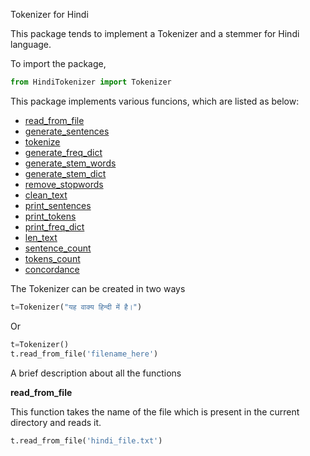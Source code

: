 Tokenizer for Hindi

This package tends to implement a Tokenizer and a stemmer for Hindi language.

To import the package,
```python
from HindiTokenizer import Tokenizer
```

This package implements various funcions, which are listed as below:

* [read_from_file](www.dummy.com)
* [generate_sentences]()
* [tokenize]()
* [generate_freq_dict]()
* [generate_stem_words]()
* [generate_stem_dict]()
* [remove_stopwords]()
* [clean_text]()
* [print_sentences]()
* [print_tokens]()
* [print_freq_dict]()
* [len_text]()
* [sentence_count]()
* [tokens_count]()
* [concordance]()

The Tokenizer can be created in two ways
```python
t=Tokenizer("यह वाक्य हिन्दी में है।")
```
Or
```python
t=Tokenizer()
t.read_from_file('filename_here')
```

A brief description about all the functions

<a name="readfromfile">**read_from_file**</a>

This function takes the name of the file which is present in the current directory and reads it.

```python
t.read_from_file('hindi_file.txt')
```


